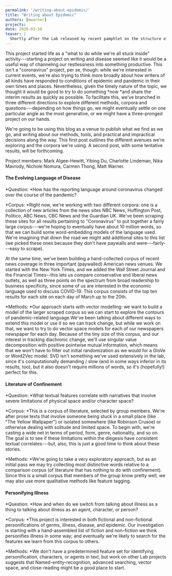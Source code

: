 ```yaml
---
permalink: '/writing-about-epidemic/'
title: "Writing about Epidemic"
authors: [mwarner]
projects:
date: 2020-03-30
teaser: |
  Shortly after the Lab released my recent pamphlet on the structure of the literary canon, New York magazine ran an article about the 21st century canon, in which a panel of judges pick an early version of the literary canon from the century so far.
---
```


This project started life as a "what to do while we're all stuck inside" activity---starting a project on writing and disease seemed like it would be a useful way of channeling our restlessness into something productive. This isn't a "coronavirus" project, per se, though: while we're interested in current events, we're also trying to think more broadly about how writers of all kinds have responded to conditions of epidemic and pandemic in their own times and places. Nevertheless, given the timely nature of the topic, we thought it would be good to try to do something *now *and share the interim results as quickly as possible. To facilitate this, we've branched in three different directions to explore different methods, corpora and questions---depending on how things go, we might eventually settle on one particular angle as the most generative, or we might have a three-pronged project on our hands.

We're going to be using this blog as a venue to publish what we find as we go, and writing about our methods, tools, and practical and impractical decisions along the way. This first post outlines the different avenues we're exploring and the corpora we're using. A second post, with some tentative results, will be forthcoming.

Project members: Mark Algee-Hewitt, Yibing Du, Charlotte Lindeman, Nika Mavrody, Nichole Nomura, Carmen Thong, Matt Warner.

#### The Evolving Language of Disease

*Question: *How has the reporting language around coronavirus changed over the course of the pandemic?

*Corpus: *Right now, we're working with two different corpora: one is a collection of new articles from the news sites NBC News, Huffington Post, Politico, ABC News, CBC News and the Guardian UK. We've been scraping these sites for all results pertaining to "Coronavirus" to put together a fairly large corpus---we're hoping to eventually have about 10 million words, so that we can build some word-embedding models of the language used. We're imagining that down the road we might add additional sites to this list (we picked these ones because they don't have paywalls and were---fairly---easy to scrape).

At the same time, we've been building a hand-collected corpus of recent news coverage in three important (paywalled) American news venues. We started with the New York Times, and we added the Wall Street Journal and the Financial Times--this lets us compare conservative and liberal news outlets, as well as three points on the spectrum from broad readership to business specificity, since some of us are interested in the economic language used to discuss COVID-19. This corpus consists of the top ten results for each site on each day of March up to the 20th.

*Methods: *Our approach starts with vector modelling: we want to build a model of the larger scraped corpus so we can start to explore the contours of pandemic-related language.We've been talking about different ways to extend this model or use it so we can track change, but while we work on that, we want to try to do vector space models for each of our newspapers newspaper for each day. Because of the tiny size of this corpus, and our interest in tracking diachronic change, we'll use singular value decomposition with positive pointwise mutual information, which means that we won't have to filter out initial randomization as we would for a GloVe or Word2Vec model. SVD isn't something we've used extensively in the lab, since it's computationally demanding / slow (and in some ways inferior in its results, too), but it also doesn't require millions of words, so it's (hopefully!) perfect for this.

#### Literature of Confinement

*Question: *What textual features correlate with narratives that involve severe limitations of physical space and/or character space?

*Corpus: *This is a corpus of literature, selected by group members. We're after prose texts that involve someone being stuck in a small place (like "The Yellow Wallpaper") or isolated somewhere (like Robinson Crusoe) or otherwise dealing with solitude and limited space. To begin with, we're casting a wide net in terms of period, form, genre, nationality, and so on. The goal is to see if these limitations within the diegesis have consistent textual correlates---but, also, this is just a good time to think about these stories.

*Methods: *We're going to take a very exploratory approach, but as an initial pass we may try collecting most distinctive words relative to a comparison corpus (of literature that has nothing to do with confinement). Since this is a small corpus that members of the group know pretty well, we may also use more qualitative methods like feature tagging.

#### Personifying Illness

*Question: *How and when do we switch from talking about illness as a thing to talking about illness as an agent, character, or person?

*Corpus: *This project is interested in both fictional and non-fictional personifications of germs, illness, disease, and epidemic. Our investigation is starting with a hand-assembled list of fiction and non-fiction we think personifies illness in some way; and eventually we're likely to search for the features we learn from this corpus to others.

*Methods: *We don't have a predetermined feature set for identifying personification, characters, or agents in text, but work on other Lab projects suggests that Named-entity-recognition, advanced searching, vector space, and close-reading might be a good place to start.